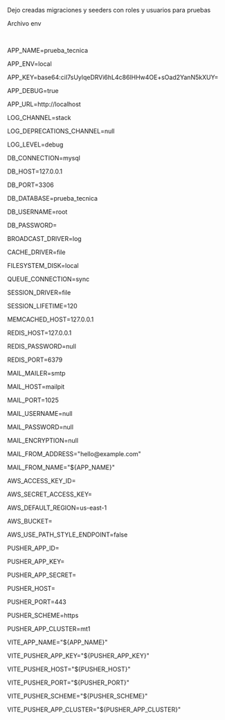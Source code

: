<p>Dejo creadas migraciones y seeders con roles y usuarios para pruebas</p>
<p>Archivo env</p></br>
<p>APP_NAME=prueba_tecnica</p>
<p>APP_ENV=local</p>
<p>APP_KEY=base64:ciI7sUylqeDRVi6hL4c86lHHw4OE+sOad2YanN5kXUY=</p>
<p>APP_DEBUG=true</p>
<p>APP_URL=http://localhost</p>

<p>LOG_CHANNEL=stack</p>
<p>LOG_DEPRECATIONS_CHANNEL=null</p>
<p>LOG_LEVEL=debug</p>

<p>DB_CONNECTION=mysql</p>
<p>DB_HOST=127.0.0.1</p>
<p>DB_PORT=3306</p>
<p>DB_DATABASE=prueba_tecnica</p>
<p>DB_USERNAME=root</p>
<p>DB_PASSWORD=</p>

<p>BROADCAST_DRIVER=log</p>
<p>CACHE_DRIVER=file</p>
<p>FILESYSTEM_DISK=local</p>
<p>QUEUE_CONNECTION=sync</p>
<p>SESSION_DRIVER=file</p>
<p>SESSION_LIFETIME=120</p>

<p>MEMCACHED_HOST=127.0.0.1</p>

<p>REDIS_HOST=127.0.0.1</p>
<p>REDIS_PASSWORD=null</p>
<p>REDIS_PORT=6379</p>

<p>MAIL_MAILER=smtp</p>
<p>MAIL_HOST=mailpit</p>
<p>MAIL_PORT=1025</p>
<p>MAIL_USERNAME=null</p>
<p>MAIL_PASSWORD=null</p>
<p>MAIL_ENCRYPTION=null</p>
<p>MAIL_FROM_ADDRESS="hello@example.com"</p>
<p>MAIL_FROM_NAME="${APP_NAME}"</p>

<p>AWS_ACCESS_KEY_ID=</p>
<p>AWS_SECRET_ACCESS_KEY=</p>
<p>AWS_DEFAULT_REGION=us-east-1</p>
<p>AWS_BUCKET=</p>
<p>AWS_USE_PATH_STYLE_ENDPOINT=false</p>

<p>PUSHER_APP_ID=</p>
<p>PUSHER_APP_KEY=</p>
<p>PUSHER_APP_SECRET=</p>
<p>PUSHER_HOST=</p>
<p>PUSHER_PORT=443</p>
<p>PUSHER_SCHEME=https</p>
<p>PUSHER_APP_CLUSTER=mt1</p>

<p>VITE_APP_NAME="${APP_NAME}"</p>
<p>VITE_PUSHER_APP_KEY="${PUSHER_APP_KEY}"</p>
<p>VITE_PUSHER_HOST="${PUSHER_HOST}"</p>
<p>VITE_PUSHER_PORT="${PUSHER_PORT}"</p>
<p>VITE_PUSHER_SCHEME="${PUSHER_SCHEME}"</p>
<p>VITE_PUSHER_APP_CLUSTER="${PUSHER_APP_CLUSTER}"</p>
